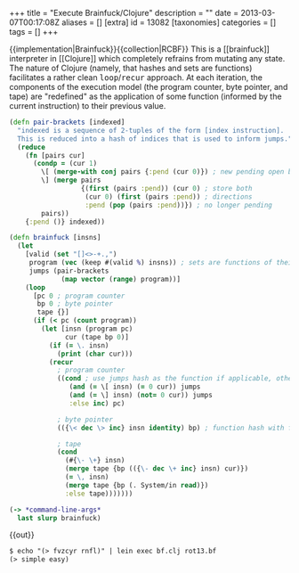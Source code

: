 +++
title = "Execute Brainfuck/Clojure"
description = ""
date = 2013-03-07T00:17:08Z
aliases = []
[extra]
id = 13082
[taxonomies]
categories = []
tags = []
+++

{{implementation|Brainfuck}}{{collection|RCBF}}
This is a [[brainfuck]] interpreter in [[Clojure]] which completely refrains from mutating any state. The nature of Clojure (namely, that hashes and sets are functions) facilitates a rather clean <tt>loop</tt>/<tt>recur</tt> approach. At each iteration, the components of the execution model (the program counter, byte pointer, and tape) are "redefined" as the application of some function (informed by the current instruction) to their previous value.

```Clojure
(defn pair-brackets [indexed]
  "indexed is a sequence of 2-tuples of the form [index instruction].
  This is reduced into a hash of indices that is used to inform jumps."
  (reduce
    (fn [pairs cur]
      (condp = (cur 1)
        \[ (merge-with conj pairs {:pend (cur 0)}) ; new pending open bracket
        \] (merge pairs
                  {(first (pairs :pend)) (cur 0) ; store both
                   (cur 0) (first (pairs :pend)) ; directions
                   :pend (pop (pairs :pend))}) ; no longer pending
        pairs))
    {:pend ()} indexed))

(defn brainfuck [insns]
  (let
    [valid (set "[]<>-+.,")
     program (vec (keep #(valid %) insns)) ; sets are functions of their values
     jumps (pair-brackets
             (map vector (range) program))]
    (loop
      [pc 0 ; program counter
       bp 0 ; byte pointer
       tape {}]
      (if (< pc (count program))
        (let [insn (program pc)
              cur (tape bp 0)]
          (if (= \. insn)
            (print (char cur)))
          (recur
            ; program counter
            ((cond ; use jumps hash as the function if applicable, otherwise inc
               (and (= \[ insn) (= 0 cur)) jumps
               (and (= \] insn) (not= 0 cur)) jumps
               :else inc) pc)

            ; byte pointer
            (({\< dec \> inc} insn identity) bp) ; function hash with fallback

            ; tape
            (cond
              (#{\- \+} insn)
              (merge tape {bp (({\- dec \+ inc} insn) cur)})
              (= \, insn)
              (merge tape {bp (. System/in read)})
              :else tape)))))))

(-> *command-line-args*
  last slurp brainfuck)
```

{{out}}

```txt
$ echo "(> fvzcyr rnfl)" | lein exec bf.clj rot13.bf
(> simple easy)
```

